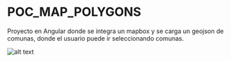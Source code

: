 # POC_MAP_POLYGONS
Proyecto en Angular donde se integra un mapbox y se carga un geojson de comunas, donde el usuario puede ir seleccionando comunas.

![alt text](https://res.cloudinary.com/genimus/image/upload/v1603120331/propios/Captura_de_Pantalla_2020-10-19_a_la_s_12.08.40.png)
